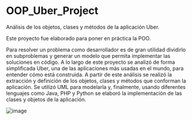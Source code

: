 # OOP_Uber_Project

Análisis de los objetos, clases y métodos de la aplicación Uber.

Este proyecto fue elaborado para poner en práctica la POO.

Para resolver un problema como desarrollador es de gran utilidad dividirlo en subproblemas y generar un modelo que permita implementar las soluciones en código.
A lo largo de este proyecto se analizó de forma simplificada Uber, una de las aplicaciones más usadas en el mundo, para entender cómo está construida. A partir de este análisis se realizó la extracción y definición de los objetos, clases y métodos que conforman la aplicación. Se utilizó UML para modelarla y, finalmente, usando diferentes lenguajes como Java, PHP y Python se elaboró la implementación de las clases y objetos de la aplicación. 

![image](https://user-images.githubusercontent.com/65502037/162266533-332315df-531b-46fa-80b7-946447aa44ea.png)

